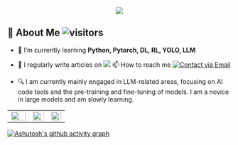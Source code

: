 <!--Hello
<p align="center">
<img src="https://capsule-render.vercel.app/api?type=waving&color=timeGradient&height=260&&section=header&text=Hi%20There！&fontSize=90&fontAlign=55&fontAlignY=28&desc=I%20'm%20Echo-Nie🐾&descAlign=50&descSize=30&descAlignY=56" />
</p>
-->

<!-- Greeting -->
<p align="center">
<img src="https://readme-typing-svg.demolab.com?font=Orbitron&size=25&pause=1000&center=true&vCenter=true&random=false&width=600&lines=Welcome+To+My+GitHub+Profile+Page!;I'm+a+passionate+developer+from+YNU" />
</p>

<!--Repo Pin
[![Readme Card](https://github-readme-stats.vercel.app/api/pin/?username=PaddlePaddle&repo=Paddle)](https://github.com/PaddlePaddle/PaddleSpeech)
[![Readme Card](https://github-readme-stats.vercel.app/api/pin/?username=LirongWu&repo=MAPE-PPI)](https://github.com/LirongWu/MAPE-PPI)
[![Readme Card](https://github-readme-stats.vercel.app/api/pin/?username=Echo-Nie&repo=About-Kaggle)](https://github.com/Echo-Nie/About-Kaggle)
[![Readme Card](https://github-readme-stats.vercel.app/api/pin/?username=Echo-Nie&repo=EchoMLGuide)](https://github.com/Echo-Nie/EchoMLGuide)
-->

<!--right image
<img align="right" width="260" height="400" src="https://github.com/user-attachments/assets/03d7996a-b698-45c2-b7f6-bdfcf9783482" />
-->

<!--
## 🚀 Latest Wrok 🔥🔥🔥
-->

## 👋 About Me  <img alt="visitors" src="https://visitor-badge.laobi.icu/badge?page_id=Echo-Nie.readme&left_text=Profile-Views" />
- 🌱 I’m currently learning **Python, Pytorch, DL, RL, YOLO, LLM**

- 📝 I regularly write articles on  <a href = "https://blog.csdn.net/nyxdsb?type=blog"><img src = "https://img.shields.io/badge/csdn-Echo_Nie-blue?logo=CSDN&color=%23FF8C00" /></a> 📫 How to reach me [![Contact via Email](https://img.shields.io/badge/Email-nieyuxuan6%40gmail.com-blue?style=flat-square&labelColor=blue&color=gray&logo=gmail&logoColor=white)](mailto:nieyuxuan6@gmail.com)

- 🔍 I am currently mainly engaged in LLM-related areas, focusing on AI code tools and the pre-training and fine-tuning of models. I am a novice in large models and am slowly learning.


<!--
- <img src="https://img.shields.io/badge/GitHub-EchoNie-blue?logo=github" alt="GitHub" title="GitHub" /> ![Static Badge](https://img.shields.io/badge/CSDN-%E5%85%A8%E7%AB%999k%E5%90%8D_%E6%B5%8F%E8%A7%88%E9%87%8F15w-red?style=flat&logo=CSDN&color=%23CC0000)
-->

<!-- Github Badge -->
<div align="center">
  <table frame="void"; border="0"; width="100%" rules="none"; >
    <tr>
      <!-- GitHub Stats -->
      <td border="0"; width="36%" align="center">
        <img src="https://github-readme-stats.vercel.app/api?username=Echo-Nie&show_icons=true&theme=great-gatsby" width="100%" />
      </td>
      <!-- CSDN Stats -->
      <td border="0"; width="30%" align="center" valign="bottom">
        <a href="https://blog.csdn.net/nyxdsb?type=blog" target="_blank">
          <img src="https://stats.justsong.cn/api/csdn?id=nyxdsb&theme=great-gatsby&show_level=true&hide_border=true" width="100%" />
        </a>
      </td>
      <!-- Top Languages -->
      <td border="0"; width="28%" align="center">
        <img src="https://github-readme-stats.vercel.app/api/top-langs/?username=Echo-Nie&theme=omni&show_icons=true&hide_border=true&layout=compact" width="100%" />
      </td>
    </tr>
  </table>
</div>



<!-- ####################### Some Backup ###############################-->

<!--
- <img src="https://th.bing.com/th/id/R.4ef5c1db54e7622acd5e21576c5e015b?rik=MqJ0gcVwI8usDg&riu=http%3a%2f%2fwww.cxica.ynu.edu.cn%2f__local%2f4%2fEF%2f5C%2f1DB54E7622ACD5E21576C5E015B_62C3F370_1CF7F.jpg&ehk=porI8mDJYUldPGokDLJriHk5uGoTuxfmldBH1jxYi8g%3d&risl=&pid=ImgRaw&r=0" alt="Logo" width="27">**YNU**  <a href="https://home.baidu.com/" target="_blank" rel="noopener noreferrer"><img src="https://cdn.simpleicons.org/baidu/2932E1" alt="Baidu Icon" width="24" /></a>  **Baidu** <a href="https://www.huawei.com/cn/about-huawei" target="_blank" rel="noopener noreferrer"><img src="https://cdn.simpleicons.org/Huawei/FF0000" alt="Huawei Icon" width="24" /></a> **Huawei**
</div>
-->

<!--
## 🤖 Language and tools 💻
<p> 
  <img align="center" src="https://go-skill-icons.vercel.app/api/icons?i=pytorch,sklearn,opencv,numpy,scipy,pandas,matplotlib,seaborn,html,js,ts,vue,react,spring,flask"> 
</p>
-->

<!--
## 💼 Experience 

<img src="https://th.bing.com/th/id/R.4ef5c1db54e7622acd5e21576c5e015b?rik=MqJ0gcVwI8usDg&riu=http%3a%2f%2fwww.cxica.ynu.edu.cn%2f__local%2f4%2fEF%2f5C%2f1DB54E7622ACD5E21576C5E015B_62C3F370_1CF7F.jpg&ehk=porI8mDJYUldPGokDLJriHk5uGoTuxfmldBH1jxYi8g%3d&risl=&pid=ImgRaw&r=0" alt="Logo" width="27"> **YNU** - Pursuing a bachelor's degree in Software Engineering, with research interests in machine learning, deep learning, reinforcement learning (with a focus on edge computing), and bioinformatics.

<a href="https://home.baidu.com/" target="_blank" rel="noopener noreferrer"><img src="https://cdn.simpleicons.org/baidu/2932E1" alt="Baidu Icon" width="24" /></a>  **Baidu** – contributing to PaddlePaddle Framework 3.0 with a focus on Docs, Speech, and NLP-related tasks—deepening my expertise in these AI domains and practical understanding of enterprise-grade deep learning framework development.

<a href="https://www.huawei.com/cn/about-huawei" target="_blank" rel="noopener noreferrer"><img src="https://cdn.simpleicons.org/Huawei/FF0000" alt="Huawei Icon" width="24" /></a> **Huawei** – Completed an internship at Huawei, where I contributed to cutting-edge technology development and gained valuable experience in engineering and teamwork.
-->

<!--
<div align="center" >
   <img height="300px" width="400px" src="https://streak-stats.demolab.com?user=Echo-Nie&theme=default&hide_border=true" /> 
</div>
-->

<!-- Paddle Badge
<p>&nbsp;
  <img align="center" src="https://github-readme-stats-sigma-five.vercel.app/api?username=Echo-Nie&show_icons=true&locale=en" alt="Echo-Nie" />
  <img align="center" src="https://paddlepaddle-badge.vercel.app/v1/contributor/Echo-Nie.svg" alt="@Echo-Nie Astro contributions" width="350" height="200">
</p>
-->

<!-- 
![GitHub Stats](https://streak-stats.demolab.com?user=Echo-Nie&theme=default&hide_border=true)
[![Top Langs](https://github-readme-stats.vercel.app/api/top-langs/?username=Echo-Nie&layout=compact&theme=angular&langs_count=3&size_weight=0.5)](https://github.com/anuraghazra/github-readme-stats) 
-->

<!--
![Contribution Graph](https://github-profile-summary-cards.vercel.app/api/cards/profile-details?username=Echo-Nie&theme=github)
-->

<!-- Coordinate graph -->
[![Ashutosh's github activity graph](https://github-readme-activity-graph.vercel.app/graph?username=Echo-Nie&theme=react)](https://github.com/ashutosh00710/github-readme-activity-graph)
